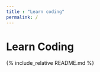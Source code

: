 ```yaml
---
title : "Learn coding"
permalink: /
---
```


# Learn Coding
{% include_relative README.md %}
